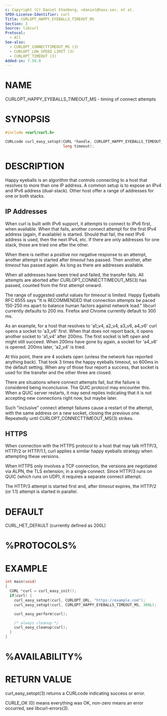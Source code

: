 ```yaml
---
c: Copyright (C) Daniel Stenberg, <daniel@haxx.se>, et al.
SPDX-License-Identifier: curl
Title: CURLOPT_HAPPY_EYEBALLS_TIMEOUT_MS
Section: 3
Source: libcurl
Protocol:
  - All
See-also:
  - CURLOPT_CONNECTTIMEOUT_MS (3)
  - CURLOPT_LOW_SPEED_LIMIT (3)
  - CURLOPT_TIMEOUT (3)
Added-in: 7.59.0
---
```


# NAME

CURLOPT_HAPPY_EYEBALLS_TIMEOUT_MS - timing of connect attempts

# SYNOPSIS

~~~c
#include <curl/curl.h>

CURLcode curl_easy_setopt(CURL *handle, CURLOPT_HAPPY_EYEBALLS_TIMEOUT_MS,
                          long timeout);
~~~

# DESCRIPTION

Happy eyeballs is an algorithm that controls connecting to a host that
resolves to more than one IP address. A common setup is to expose an
IPv4 and IPv6 address (dual-stack). Other host offer a range of addresses
for one or both stacks.

## IP Addresses

When curl is built with IPv6 support, it attempts to connect to IPv6
first, when available. When that fails, another connect attempt for
the first IPv4 address (again, if available) is started. Should that
fail, the next IPv6 address is used, then the next IPv4, etc. If there
are only addresses for one stack, those are tried one after the other.

When there is neither a positive nor negative response to an attempt,
another attempt is started after *timeout* has passed. Then another,
after *timeout* has passed again. As long as there are addresses available.

When all addresses have been tried and failed, the transfer fails.
All attempts are aborted after CURLOPT_CONNECTTIMEOUT_MS(3) has
passed, counted from the first attempt onward.

The range of suggested useful values for *timeout* is limited. Happy
Eyeballs RFC 6555 says "It is RECOMMENDED that connection attempts be paced
150-250 ms apart to balance human factors against network load." libcurl
currently defaults to 200 ms. Firefox and Chrome currently default to 300 ms.

As an example, for a host that resolves to 'a1_v4, a2_v4, a3_v6, a4_v6'
curl opens a socket to 'a3_v6' first. When that does not report back,
it opens another socket to 'a1_v4' after 200ms. The first socket is
left open and might still succeed. When 200ms have gone by again, a
socket for 'a4_v6' is opened. 200ms later, 'a2_v4' is tried.

At this point, there are 4 sockets open (unless the network has reported
anything back). That took 3 times the happy eyeballs timeout, so 600ms
in the default setting. When any of those four report a success, that
socket is used for the transfer and the other three are closed.

There are situations where connect attempts fail, but the failure is
considered being inconclusive. The QUIC protocol may encounter this.
When a QUIC server restarts, it may send replies indicating that it
is not accepting new connections right now, but maybe later.

Such "inclusive" connect attempt failures cause a restart of
the attempt, with the same address on a new socket, closing the
previous one. Repeatedly until CURLOPT_CONNECTTIMEOUT_MS(3) strikes.

## HTTPS

When connection with the HTTPS protocol to a host that may talk HTTP/3,
HTTP/2 or HTTP/1.1, curl applies a similar happy eyeballs strategy when
attempting these versions.

When HTTPS only involves a TCP connection, the versions are negotiated
via ALPN, the TLS extension, in a single connect. Since HTTP/3 runs on
QUIC (which runs on UDP), it requires a separate connect attempt.

The HTTP/3 attempt is started first and, after *timeout* expires, the
HTTP/2 (or 1.1) attempt is started in parallel.

# DEFAULT

CURL_HET_DEFAULT (currently defined as 200L)

# %PROTOCOLS%

# EXAMPLE

~~~c
int main(void)
{
  CURL *curl = curl_easy_init();
  if(curl) {
    curl_easy_setopt(curl, CURLOPT_URL, "https://example.com");
    curl_easy_setopt(curl, CURLOPT_HAPPY_EYEBALLS_TIMEOUT_MS, 300L);

    curl_easy_perform(curl);

    /* always cleanup */
    curl_easy_cleanup(curl);
  }
}
~~~

# %AVAILABILITY%

# RETURN VALUE

curl_easy_setopt(3) returns a CURLcode indicating success or error.

CURLE_OK (0) means everything was OK, non-zero means an error occurred, see
libcurl-errors(3).
